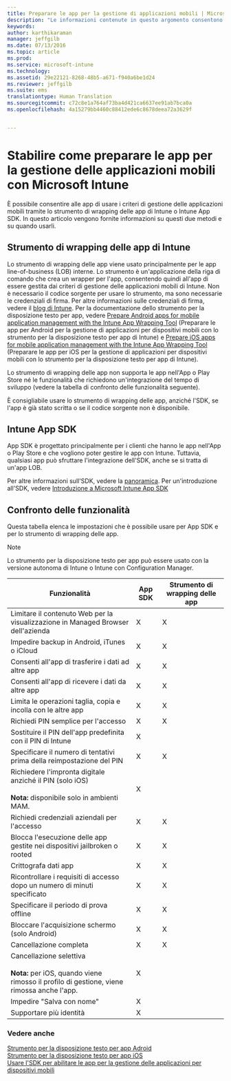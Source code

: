 ```yaml
---
title: Preparare le app per la gestione di applicazioni mobili | Microsoft Intune
description: "Le informazioni contenute in questo argomento consentono di stabilire quando è necessario usare lo strumento per la disposizione testo per app e l'SDK dell'app per abilitare le app line-of-business personalizzate per l'uso dei criteri di gestione delle app mobili."
keywords: 
author: karthikaraman
manager: jeffgilb
ms.date: 07/13/2016
ms.topic: article
ms.prod: 
ms.service: microsoft-intune
ms.technology: 
ms.assetid: 29e22121-8268-48b5-a671-f940a6be1d24
ms.reviewer: jeffgilb
ms.suite: ems
translationtype: Human Translation
ms.sourcegitcommit: c72c8e1a764af73ba4d421ca6637ee91ab7bca0a
ms.openlocfilehash: 4a15279bb4460c88412ede6c8678deea72a3629f


---
```


# Stabilire come preparare le app per la gestione delle applicazioni mobili con Microsoft Intune
È possibile consentire alle app di usare i criteri di gestione delle applicazioni mobili tramite lo strumento di wrapping delle app di Intune o Intune App SDK. In questo articolo vengono fornite informazioni su questi due metodi e su quando usarli.

## Strumento di wrapping delle app di Intune
Lo strumento di wrapping delle app viene usato principalmente per le app line-of-business (LOB) interne. Lo strumento è un'applicazione della riga di comando che crea un wrapper per l'app, consentendo quindi all'app di essere gestita dai criteri di gestione delle applicazioni mobili di Intune. Non è necessario il codice sorgente per usare lo strumento, ma sono necessarie le credenziali di firma.  Per altre informazioni sulle credenziali di firma, vedere il [blog di Intune](https://blogs.technet.microsoft.com/enterprisemobility/2015/02/25/how-to-obtain-the-prerequisites-for-the-intune-app-wrapping-tool-for-ios/). Per la documentazione dello strumento per la disposizione testo per app, vedere [Prepare Android apps for mobile application management with the Intune App Wrapping Tool](prepare-android-apps-for-mobile-application-management-with-the-microsoft-intune-app-wrapping-tool.md) (Preparare le app per Android per la gestione di applicazioni per dispositivi mobili con lo strumento per la disposizione testo per app di Intune) e [Prepare iOS apps for mobile application management with the Intune App Wrapping Tool](prepare-ios-apps-for-mobile-application-management-with-the-microsoft-intune-app-wrapping-tool.md) (Preparare le app per iOS per la gestione di applicazioni per dispositivi mobili con lo strumento per la disposizione testo per app di Intune).

Lo strumento di wrapping delle app non supporta le app nell'App o Play Store né le funzionalità che richiedono un'integrazione del tempo di sviluppo (vedere la tabella di confronto delle funzionalità seguente).

È consigliabile usare lo strumento di wrapping delle app, anziché l'SDK, se l'app è già stato scritta o se il codice sorgente non è disponibile.

## Intune App SDK
App SDK è progettato principalmente per i clienti che hanno le app nell'App o Play Store e che vogliono poter gestire le app con Intune. Tuttavia, qualsiasi app può sfruttare l'integrazione dell'SDK, anche se si tratta di un'app LOB.

Per altre informazioni sull'SDK, vedere la [panoramica](/intune/develop/intune-app-sdk). Per un'introduzione all'SDK, vedere [Introduzione a Microsoft Intune App SDK](/intune/develop/intune-app-sdk-get-started)

## Confronto delle funzionalità
Questa tabella elenca le impostazioni che è possibile usare per App SDK e per lo strumento di wrapping delle app.

> [!NOTE]
> Lo strumento per la disposizione testo per app può essere usato con la versione autonoma di Intune o Intune con Configuration Manager.

|Funzionalità|App SDK|Strumento di wrapping delle app|
|-----------|---------------------|-----------|
|Limitare il contenuto Web per la visualizzazione in Managed Browser dell'azienda|X|X|
|Impedire backup in Android, iTunes o iCloud|X|X|
|Consenti all'app di trasferire i dati ad altre app|X|X|
|Consenti all'app di ricevere i dati da altre app|X|X|
|Limita le operazioni taglia, copia e incolla con le altre app|X|X|
|Richiedi PIN semplice per l'accesso|X|X|
|Sostituire il PIN dell'app predefinita con il PIN di Intune|X||
|Specificare il numero di tentativi prima della reimpostazione del PIN|X|X|
|Richiedere l'impronta digitale anziché il PIN (solo iOS)<br></br>**Nota:** disponibile solo in ambienti MAM.|X||
|Richiedi credenziali aziendali per l'accesso|X|X|
|Blocca l'esecuzione delle app gestite nei dispositivi jailbroken o rooted|X|X|
|Crittografa dati app|X|X|
|Ricontrollare i requisiti di accesso dopo un numero di minuti specificato|X|X|
|Specificare il periodo di prova offline|X|X|
|Bloccare l'acquisizione schermo (solo Android)|X|X|
|Cancellazione completa|X|X|
|Cancellazione selettiva <br></br>**Nota:** per iOS, quando viene rimosso il profilo di gestione, viene rimossa anche l'app.|X||
|Impedire "Salva con nome" |X||
|Supportare più identità|X||

### Vedere anche
[Strumento per la disposizione testo per app Adroid](prepare-android-apps-for-mobile-application-management-with-the-microsoft-intune-app-wrapping-tool.md)</br>
[Strumento per la disposizione testo per app iOS](prepare-ios-apps-for-mobile-application-management-with-the-microsoft-intune-app-wrapping-tool.md)</br>
[Usare l'SDK per abilitare le app per la gestione delle applicazioni per dispositivi mobili](use-the-sdk-to-enable-apps-for-mobile-application-management.md)



<!--HONumber=Jul16_HO3-->


